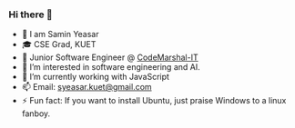 ### Hi there 👋

- 👋  I am Samin Yeasar
- 🎓  CSE Grad, KUET
- 💼  Junior Software Engineer @ [CodeMarshal-IT](https://github.com/CodeMarshal-IT/) 
- 👀  I’m interested in software engineering and AI.
- 🌱  I’m currently working with JavaScript
- 📫  Email: syeasar.kuet@gmail.com
- ⚡   Fun fact: If you want to install Ubuntu, just praise Windows to a linux fanboy.

<!--
- 👀 I’m interested in software engineering
- 🔭 I’m currently busy with several projects
- 🌱 I’m currently learning React Native
- 📫 How to reach me: https://www.linkedin.com/in/samin-yeasar-abir/
- 😄 Pronouns: He/him
- ⚡ Fun fact: I got our CSE 3200 project idea from the movie "Sicario: Day of the Soldado"
-->

<!--
**Y3454R/Y3454R** is a ✨ _special_ ✨ repository because its `README.md` (this file) appears on your GitHub profile.

Here are some ideas to get you started:

- 🔭 I’m currently working on ...
- 🌱 I’m currently learning ...
- 👯 I’m looking to collaborate on ...
- 🤔 I’m looking for help with ...
- 💬 Ask me about ...
- 📫 How to reach me: ...
- 😄 Pronouns: ...
- ⚡ Fun fact: ...
-->
